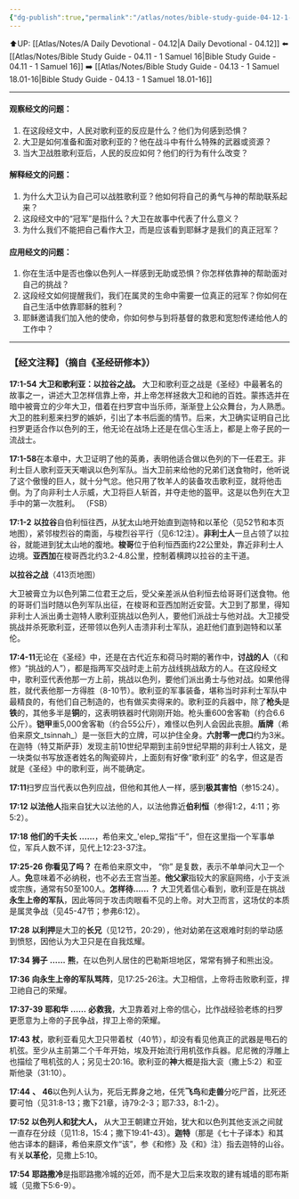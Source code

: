 ```yaml
---
{"dg-publish":true,"permalink":"/atlas/notes/bible-study-guide-04-12-1-samuel-17/"}
---
```


⬆️UP: [[Atlas/Notes/A Daily Devotional - 04.12\|A Daily Devotional - 04.12]]
⬅️ [[Atlas/Notes/Bible Study Guide - 04.11 - 1 Samuel 16\|Bible Study Guide - 04.11 - 1 Samuel 16]]
➡️ [[Atlas/Notes/Bible Study Guide - 04.13 - 1 Samuel 18.01-16\|Bible Study Guide - 04.13 - 1 Samuel 18.01-16]] 

---

#### 观察经文的问题：

1. 在这段经文中，人民对歌利亚的反应是什么？他们为何感到恐惧？
2. 大卫是如何准备和面对歌利亚的？他在战斗中有什么特殊的武器或资源？
3. 当大卫战胜歌利亚后，人民的反应如何？他们的行为有什么改变？

#### 解释经文的问题：

1. 为什么大卫认为自己可以战胜歌利亚？他如何将自己的勇气与神的帮助联系起来？
2. 这段经文中的“冠军”是指什么？大卫在故事中代表了什么意义？
3. 为什么我们不能把自己看作大卫，而是应该看到耶稣才是我们的真正冠军？

#### 应用经文的问题：

1. 你在生活中是否也像以色列人一样感到无助或恐惧？你怎样依靠神的帮助面对自己的挑战？
2. 这段经文如何提醒我们，我们在属灵的生命中需要一位真正的冠军？你如何在自己生活中依靠耶稣的胜利？
3. 耶稣邀请我们加入他的使命，你如何参与到将基督的救恩和宽恕传递给他人的工作中？

---
### 【经文注释】（摘自《圣经研修本》）

**17:1-54** **大卫和歌利亚：以拉谷之战。** 大卫和歌利亚之战是《圣经》中最著名的故事之一，讲述大卫怎样信靠上帝，并上帝怎样拯救大卫和祂的百姓。蒙拣选并在暗中被膏立的少年大卫，借着在扫罗宫中当乐师，渐渐登上公众舞台，为人熟悉。大卫的胜利惹来扫罗的嫉妒，引出了本书后面的情节。后来，大卫确实证明自己比扫罗更适合作以色列的王，他无论在战场上还是在信心生活上，都是上帝子民的一流战士。

**17:1-58**在本章中，大卫证明了他的英勇，表明他适合做以色列的下一任君王。非利士巨人歌利亚天天嘲讽以色列军队。当大卫前来给他的兄弟们送食物时，他听说了这个傲慢的巨人，就十分气忿。他只用了牧羊人的装备攻击歌利亚，就将他击倒。为了向非利士人示威，大卫将巨人斩首，并夺走他的盔甲。这是以色列在大卫手中的第一次胜利。 （FSB）

**17:1-2** **以拉谷**自伯利恒往西，从犹太山地开始直到迦特和以革伦（见52节和本页地图），紧邻梭烈谷的南面，与梭烈谷平行（见6:12注）。**非利士人**一旦占领了以拉谷，就能进到犹太山地的腹地。**梭哥**位于伯利恒西面约22公里处，靠近非利士人边境。**亚西加**在梭哥西北约3.2-4.8公里，控制着横跨以拉谷的主干道。

**以拉谷之战**（413页地图）

大卫被膏立为以色列第二位君王之后，受父亲差派从伯利恒去给哥哥们送食物。他的哥哥们当时随以色列军队出征，在梭哥和亚西加附近安营。大卫到了那里，得知非利士人派出勇士迦特人歌利亚挑战以色列人，要他们派战士与他对战。大卫接受挑战并杀死歌利亚，还带领以色列人击溃非利士军队，追赶他们直到迦特和以革伦。

**17:4-11**无论在《圣经》中，还是在古代近东和荷马时期的著作中，**讨战的人**（《和修》“挑战的人”），都是指两军交战时走上前方战线挑战敌方的人。在这段经文中，歌利亚代表他那一方上前，挑战以色列，要他们派出勇士与他对战。如果他得胜，就代表他那一方得胜（8-10节）。歌利亚的军事装备，堪称当时非利士军队中最精良的，有他们自己制造的，也有做买卖得来的。歌利亚的兵器中，除了**枪头**是**铁**的，其他多半是**铜**的，这表明铁器时代刚刚开始。枪头重600舍客勒（约合6.6公斤）。**铠甲**重5,000舍客勒（约合55公斤），难怪以色列人会因此丧胆。**盾牌**（希伯来原文_tsinnah_）是一张巨大的立牌，可以护住全身。**六肘零一虎口**约为3米。在迦特（特艾斯萨菲）发现主前10世纪早期到主前9世纪早期的非利士人铭文，是一块类似书写放逐者姓名的陶瓷碎片，上面刻有好像“歌利亚” 的名字，但这是否就是《圣经》中的歌利亚，尚不能确定。

**17:11**扫罗应当代表以色列应战，但他和其他人一样，感到**极其害怕**（参15:24）。

**17:12** **以法他人**指来自犹大以法他的人，以法他靠近**伯利恒**（参得1:2，4:11；弥5:2）。

**17:18** **他们的千夫长** **……**，希伯来文_'elep_常指“千”，但在这里指一个军事单位，军兵人数不详，见代上12:23-37注。

**17:25-26** **你看见了吗？** 在希伯来原文中， “你” 是复数，表示不单单问大卫一个人。**免**意味着不必纳税，也不必去王宫当差。**他父家**指较大的家庭网络，小于支派或宗族，通常有50至100人。**怎样待…… ？** 大卫凭着信心看到，歌利亚是在挑战**永生上帝的军队**，因此等同于攻击肉眼看不见的上帝。对大卫而言，这场仗的本质是属灵争战（见45-47节；参弗6:12）。

**17:28** **以利押**是大卫的**长兄**（见12节，20:29），他对幼弟在这艰难时刻的举动感到愤怒，因他认为大卫只是在自我炫耀。

**17:34** **狮子** **……** **熊**，在以色列人居住的巴勒斯坦地区，常常有狮子和熊出没。

**17:36** **向永生上帝的军队骂阵**，见17:25-26注。大卫相信，上帝将击败歌利亚，捍卫祂自己的荣耀。

**17:37-39** **耶和华** **……** **必救我**，大卫靠着对上帝的信心，比作战经验老练的扫罗更愿意为上帝的子民争战，捍卫上帝的荣耀。

**17:43** **杖**，歌利亚看见大卫只带着杖（40节），却没有看见他真正的武器是甩石的机弦。至少从主前第二个千年开始，埃及开始流行用机弦作兵器。尼尼微的浮雕上也描绘了甩机弦的人；另见士20:16。歌利亚的**神**大概是指大衮（撒上5:2）和亚斯他录（31:10）。

**17:44** **、** **46**以色列人认为，死后无葬身之地，任凭**飞鸟**和**走兽**分吃尸首，比死还要可怕（见31:8-13；撒下21章，诗79:2-3；耶7:33，8:1-2）。

**17:52** **以色列人和犹大人，** 从大卫王朝建立开始，犹大和以色列其他支派之间就一直存在分歧（见11:8，15:4；撒下19:41-43）。**迦特**（那是《七十子译本》和其他古译本的翻译，希伯来原文作“该”，参《和修》及《和》注）指去迦特的山谷。有关**以革伦**，见撒上5:10。

**17:54** **耶路撒冷**是指耶路撒冷城的近郊，而不是大卫后来攻取的建有城墙的耶布斯城（见撒下5:6-9）。